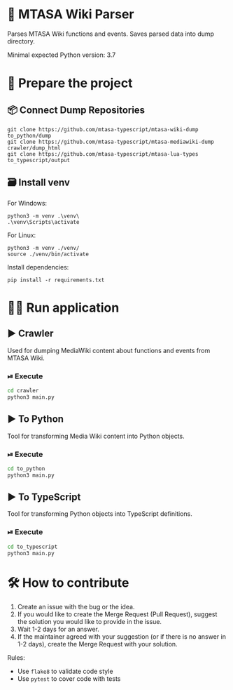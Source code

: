 # 🔁 MTASA Wiki Parser

Parses MTASA Wiki functions and events. Saves parsed data into dump directory.

Minimal expected Python version: 3.7

# 💠 Prepare the project

## 📦 Connect Dump Repositories

```shell
git clone https://github.com/mtasa-typescript/mtasa-wiki-dump to_python/dump
git clone https://github.com/mtasa-typescript/mtasa-mediawiki-dump crawler/dump_html
git clone https://github.com/mtasa-typescript/mtasa-lua-types to_typescript/output
```

## 🗃 Install venv

For Windows:

```shell
python3 -m venv .\venv\
.\venv\Scripts\activate
```

For Linux:

```shell
python3 -m venv ./venv/
source ./venv/bin/activate
```

Install dependencies:

```shell
pip install -r requirements.txt
```

# 🏃‍♂️ Run application

## ▶ Crawler

Used for dumping MediaWiki content about functions and events from MTASA Wiki.

### ⏯ Execute

```bash
cd crawler
python3 main.py
```

## ▶ To Python

Tool for transforming Media Wiki content into Python objects.

### ⏯ Execute

```bash
cd to_python
python3 main.py
```

## ▶ To TypeScript

Tool for transforming Python objects into TypeScript definitions.

### ⏯ Execute

```bash
cd to_typescript
python3 main.py
```

# 🛠 How to contribute

1. Create an issue with the bug or the idea.
2. If you would like to create the Merge Request (Pull Request), 
suggest the solution you would like to provide in the issue.
3. Wait 1-2 days for an answer.
4. If the maintainer agreed with your suggestion 
(or if there is no answer in 1-2 days), create the Merge Request 
with your solution. 


Rules:
- Use `flake8` to validate code style
- Use `pytest` to cover code with tests
